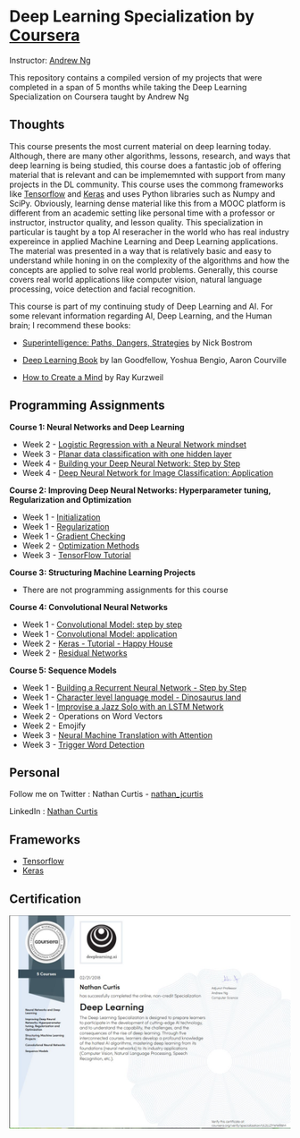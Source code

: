 # Deep Learning Specialization by [Coursera](https://www.coursera.org)

Instructor: [Andrew Ng](http://www.andrewng.org)

This repository contains a compiled version of my projects that were completed in a span of 5 months while taking the Deep Learning Specialization on Coursera taught by Andrew Ng

## Thoughts
This course presents the most current material on deep learning today. Although, there are many other algorithms, lessons, research, and ways that deep learning is being studied, this course does a fantastic job of offering material that is relevant and can be implememnted with support from many projects in the DL community. This course uses the commong frameworks like [Tensorflow](https://www.tensorflow.org) and [Keras](https://keras.io) and uses Python libraries such as Numpy and SciPy. 
Obviously, learning dense material like this from a MOOC platform is different from an academic setting like personal time with a professor or instructor, instructor quality, and lesson quality. This specialization in particular is taught by a top AI reseracher in the world who has real industry expereince in applied Machine Learning and Deep Learning applications. 
The material was presented in a way that is relatively basic and easy to understand while honing in on the complexity of the algorithms and how the concepts are applied to solve real world problems. Generally, this course covers real world applications like computer vision, natural language processing, voice detection and facial recognition.

This course is part of my continuing study of Deep Learning and AI.
For some relevant information regarding AI, Deep Learning, and the Human brain; I recommend these books:

- [Superintelligence: Paths, Dangers, Strategies](https://www.amazon.com/Superintelligence-Dangers-Strategies-Nick-Bostrom/dp/0198739834/ref=la_B001HCZVL8_1_1?s=books&ie=UTF8&qid=1519590151&sr=1-1) by Nick Bostrom

- [Deep Learning Book](http://www.deeplearningbook.org/) by Ian Goodfellow, Yoshua Bengio, Aaron Courville

- [How to Create a Mind](https://www.amazon.com/dp/B007V65UUG/ref=dp-kindle-redirect?_encoding=UTF8&btkr=1) by Ray Kurzweil

## Programming Assignments
**Course 1: Neural Networks and Deep Learning**
- Week 2 - [Logistic Regression with a Neural Network mindset](https://github.com/njcurtis3/Deep-Learning-Specialization-Coursera/blob/master/Neural%20Networks%20and%20Deep%20Learning/Logistic%20Regression%20with%20a%20Neural%20Network%20mindset.ipynb)
- Week 3 - [Planar data classification with one hidden layer](https://github.com/njcurtis3/Deep-Learning-Specialization-Coursera/blob/master/Neural%20Networks%20and%20Deep%20Learning/Planar%20data%20classification%20with%20one%20hidden%20layer.ipynb)
- Week 4 - [Building your Deep Neural Network: Step by Step](https://github.com/njcurtis3/Deep-Learning-Specialization-Coursera/blob/master/Neural%20Networks%20and%20Deep%20Learning/Building%20your%20Deep%20Neural%20Network%20-%20Step%20by%20Step.ipynb)
- Week 4 - [Deep Neural Network for Image Classification: Application](https://github.com/njcurtis3/Deep-Learning-Specialization-Coursera/blob/master/Neural%20Networks%20and%20Deep%20Learning/Deep%20Neural%20Network%20-%20Application.ipynb)

**Course 2: Improving Deep Neural Networks: Hyperparameter tuning, Regularization and Optimization**
- Week 1 - [Initialization](https://github.com/njcurtis3/Deep-Learning-Specialization-Coursera/blob/master/Improving%20Deep%20Neural%20Networks%20-%20Hyperparameter%20tuning%2C%20Regularization%20and%20Optimization/Week%201/Initialization.ipynb)
- Week 1 - [Regularization](https://github.com/njcurtis3/Deep-Learning-Specialization-Coursera/blob/master/Improving%20Deep%20Neural%20Networks%20-%20Hyperparameter%20tuning%2C%20Regularization%20and%20Optimization/Week%201/Regularization.ipynb)
- Week 1 - [Gradient Checking](https://github.com/njcurtis3/Deep-Learning-Specialization-Coursera/blob/master/Improving%20Deep%20Neural%20Networks%20-%20Hyperparameter%20tuning%2C%20Regularization%20and%20Optimization/Week%201/Gradient%20Checking.ipynb)
- Week 2 - [Optimization Methods](https://github.com/njcurtis3/Deep-Learning-Specialization-Coursera/blob/master/Improving%20Deep%20Neural%20Networks%20-%20Hyperparameter%20tuning%2C%20Regularization%20and%20Optimization/Week%202/Optimization%20methods.ipynb)
- Week 3 - [TensorFlow Tutorial](https://github.com/njcurtis3/Deep-Learning-Specialization-Coursera/blob/master/Improving%20Deep%20Neural%20Networks%20-%20Hyperparameter%20tuning%2C%20Regularization%20and%20Optimization/Week%203/Tensorflow%20Tutorial.ipynb)

**Course 3: Structuring Machine Learning Projects**
- There are not programming assignments for this course

**Course 4: Convolutional Neural Networks**
- Week 1 - [Convolutional Model: step by step](https://github.com/njcurtis3/Deep-Learning-Specialization-Coursera/blob/master/Convolutional%20Neural%20Networks/Week%201/Convolution%20model%20-%20Step%20by%20Step%20-%20v1.ipynb)
- Week 1 - [Convolutional Model: application](https://github.com/njcurtis3/Deep-Learning-Specialization-Coursera/blob/master/Convolutional%20Neural%20Networks/Week%201/Convolution%20model%20-%20Application%20-%20v1.ipynb)
- Week 2 - [Keras - Tutorial - Happy House](https://github.com/njcurtis3/Deep-Learning-Specialization-Coursera/blob/master/Convolutional%20Neural%20Networks/Week%202/Keras%20-%20Tutorial%20-%20Happy%20House%20v1.ipynb)
- Week 2 - [Residual Networks](https://github.com/njcurtis3/Deep-Learning-Specialization-Coursera/blob/master/Convolutional%20Neural%20Networks/Week%202/Residual%20Networks%20-%20v1.ipynb)

**Course 5: Sequence Models**
- Week 1 - [Building a Recurrent Neural Network - Step by Step](https://github.com/njcurtis3/Deep-Learning-Specialization-Coursera/blob/master/Sequence%20Models/Week%201/Building%2Ba%2BRecurrent%2BNeural%2BNetwork%2B-%2BStep%2Bby%2BStep%2B-%2Bv3.ipynb)
- Week 1 - [Character level language model - Dinosaurus land](https://github.com/njcurtis3/Deep-Learning-Specialization-Coursera/blob/master/Sequence%20Models/Week%201/Dinosaurus%2BIsland%2B--%2BCharacter%2Blevel%2Blanguage%2Bmodel%2Bfinal%2B-%2Bv3.ipynb)
- Week 1 - [Improvise a Jazz Solo with an LSTM Network](https://github.com/njcurtis3/Deep-Learning-Specialization-Coursera/blob/master/Sequence%20Models/Week%201/Improvise%2Ba%2BJazz%2BSolo%2Bwith%2Ban%2BLSTM%2BNetwork%2B-%2Bv1.ipynb)
- Week 2 - Operations on Word Vectors
- Week 2 - Emojify
- Week 3 - [Neural Machine Translation with Attention](https://github.com/njcurtis3/Deep-Learning-Specialization-Coursera/blob/master/Sequence%20Models/Week%203/Neural%2Bmachine%2Btranslation%2Bwith%2Battention%2B-%2Bv3.ipynb)
- Week 3 - [Trigger Word Detection](https://github.com/njcurtis3/Deep-Learning-Specialization-Coursera/blob/master/Sequence%20Models/Week%203/Trigger%2Bword%2Bdetection%2B-%2Bv1.ipynb)

## Personal
Follow me on Twitter : Nathan Curtis - [nathan_jcurtis](https://twitter.com/nathan_jcurtis)

LinkedIn : [Nathan Curtis](https://www.linkedin.com/in/nathan-curtis-7a1799127/)

## Frameworks
- [Tensorflow](https://www.tensorflow.org/)
- [Keras](https://keras.io/)

## Certification
![alt text](https://github.com/njcurtis3/Deep-Learning-Specialization-Coursera/blob/master/Certificate/Deep%20Learning%20Specialization%20Certificate%202018.JPG)



